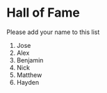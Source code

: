 # Hall of Fame
Please add your name to this list

1. Jose
2. Alex
3. Benjamin
4. Nick
5. Matthew
6. Hayden
